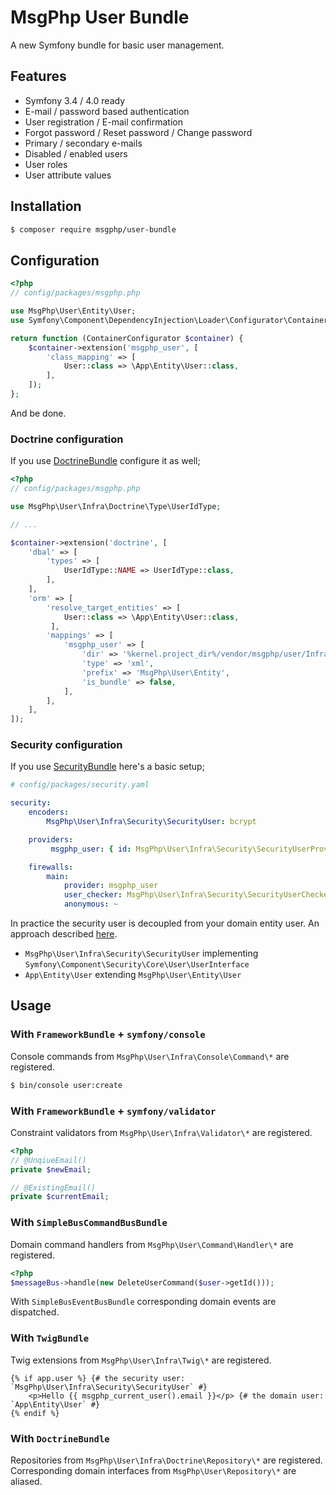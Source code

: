 # MsgPhp User Bundle

A new Symfony bundle for basic user management.

## Features

- Symfony 3.4 / 4.0 ready
- E-mail / password based authentication
- User registration / E-mail confirmation
- Forgot password / Reset password / Change password
- Primary / secondary e-mails
- Disabled / enabled users
- User roles
- User attribute values

## Installation

```bash
$ composer require msgphp/user-bundle
```

## Configuration

```php
<?php
// config/packages/msgphp.php

use MsgPhp\User\Entity\User;
use Symfony\Component\DependencyInjection\Loader\Configurator\ContainerConfigurator;

return function (ContainerConfigurator $container) {
    $container->extension('msgphp_user', [
        'class_mapping' => [
            User::class => \App\Entity\User::class,
        ],
    ]);
};
```

And be done.

### Doctrine configuration

If you use [DoctrineBundle](https://github.com/doctrine/DoctrineBundle) configure it as well;

```php
<?php
// config/packages/msgphp.php

use MsgPhp\User\Infra\Doctrine\Type\UserIdType;

// ...

$container->extension('doctrine', [
    'dbal' => [
        'types' => [
            UserIdType::NAME => UserIdType::class,
        ],
    ],
    'orm' => [
        'resolve_target_entities' => [
            User::class => \App\Entity\User::class,
         ],
        'mappings' => [
            'msgphp_user' => [
                'dir' => '%kernel.project_dir%/vendor/msgphp/user/Infra/Doctrine/Resources/mapping',
                'type' => 'xml',
                'prefix' => 'MsgPhp\User\Entity',
                'is_bundle' => false,
            ],
        ],
    ],
]);
```

### Security configuration

If you use [SecurityBundle](https://github.com/symfony/security-bundle) here's a basic setup;

```yaml
# config/packages/security.yaml

security:
    encoders:
        MsgPhp\User\Infra\Security\SecurityUser: bcrypt

    providers:
         msgphp_user: { id: MsgPhp\User\Infra\Security\SecurityUserProvider }

    firewalls:
        main:
            provider: msgphp_user
            user_checker: MsgPhp\User\Infra\Security\SecurityUserChecker
            anonymous: ~
```

In practice the security user is decoupled from your domain entity user. An approach described [here](https://stovepipe.systems/post/decoupling-your-security-user).

- `MsgPhp\User\Infra\Security\SecurityUser` implementing `Symfony\Component\Security\Core\User\UserInterface`
- `App\Entity\User` extending `MsgPhp\User\Entity\User`

## Usage

### With `FrameworkBundle` + `symfony/console`

Console commands from `MsgPhp\User\Infra\Console\Command\*` are registered.

```bash
$ bin/console user:create
```

### With `FrameworkBundle` + `symfony/validator`

Constraint validators from `MsgPhp\User\Infra\Validator\*` are registered.

```php
<?php
// @UnqiueEmail()
private $newEmail;

// @ExistingEmail()
private $currentEmail;
```

### With `SimpleBusCommandBusBundle`

Domain command handlers from `MsgPhp\User\Command\Handler\*` are registered.

```php
<?php
$messageBus->handle(new DeleteUserCommand($user->getId()));
```

With `SimpleBusEventBusBundle` corresponding domain events are dispatched.

### With `TwigBundle`

Twig extensions from `MsgPhp\User\Infra\Twig\*` are registered.

```twig
{% if app.user %} {# the security user: `MsgPhp\User\Infra\Security\SecurityUser` #}
    <p>Hello {{ msgphp_current_user().email }}</p> {# the domain user: `App\Entity\User` #}
{% endif %}
```

### With `DoctrineBundle`

Repositories from `MsgPhp\User\Infra\Doctrine\Repository\*` are registered. Corresponding domain interfaces from
`MsgPhp\User\Repository\*` are aliased.
